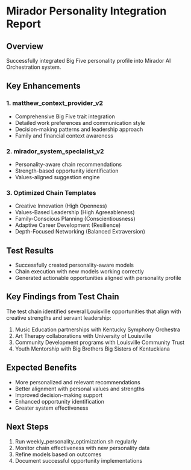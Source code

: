 # Mirador Personality Integration Report

## Overview
Successfully integrated Big Five personality profile into Mirador AI Orchestration system.

## Key Enhancements

### 1. matthew_context_provider_v2
- Comprehensive Big Five trait integration
- Detailed work preferences and communication style
- Decision-making patterns and leadership approach
- Family and financial context awareness

### 2. mirador_system_specialist_v2
- Personality-aware chain recommendations
- Strength-based opportunity identification
- Values-aligned suggestion engine

### 3. Optimized Chain Templates
- Creative Innovation (High Openness)
- Values-Based Leadership (High Agreeableness)
- Family-Conscious Planning (Conscientiousness)
- Adaptive Career Development (Resilience)
- Depth-Focused Networking (Balanced Extraversion)

## Test Results
- Successfully created personality-aware models
- Chain execution with new models working correctly
- Generated actionable opportunities aligned with personality profile

## Key Findings from Test Chain
The test chain identified several Louisville opportunities that align with creative strengths and servant leadership:
1. Music Education partnerships with Kentucky Symphony Orchestra
2. Art Therapy collaborations with University of Louisville
3. Community Development programs with Louisville Community Trust
4. Youth Mentorship with Big Brothers Big Sisters of Kentuckiana

## Expected Benefits
- More personalized and relevant recommendations
- Better alignment with personal values and strengths
- Improved decision-making support
- Enhanced opportunity identification
- Greater system effectiveness

## Next Steps
1. Run weekly_personality_optimization.sh regularly
2. Monitor chain effectiveness with new personality data
3. Refine models based on outcomes
4. Document successful opportunity implementations
